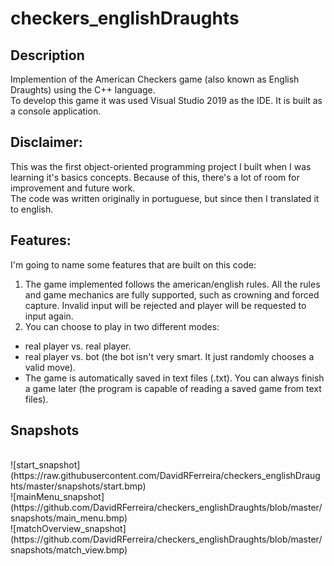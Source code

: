 # checkers_englishDraughts

## Description

Implemention of the American Checkers game (also known as English Draughts) using the C++ language. </br>
To develop this game it was used Visual Studio 2019 as the IDE. It is built as a console application.</br>

## Disclaimer:
This was the first object-oriented programming project I built when I was learning it's basics concepts. Because of this, there's a lot of room for improvement and future work.</br>
The code was written originally in portuguese, but since then I translated it to english.</br>

## Features:
I'm going to name some features that are built on this code:
1. The game implemented follows the american/english rules. All the rules and game mechanics are fully supported, such as crowning and forced capture. Invalid input will be rejected and player will be requested to input again.
2. You can choose to play in two different modes:
  - real player vs. real player.
  - real player vs. bot (the bot isn't very smart. It just randomly chooses a valid move).
  - The game is automatically saved in text files (.txt). You can always finish a game later (the program is capable of reading a saved game from text files).

## Snapshots
</br>
![start_snapshot](https://raw.githubusercontent.com/DavidRFerreira/checkers_englishDraughts/master/snapshots/start.bmp)
</br>
![mainMenu_snapshot](https://github.com/DavidRFerreira/checkers_englishDraughts/blob/master/snapshots/main_menu.bmp)
</br>
![matchOverview_snapshot](https://github.com/DavidRFerreira/checkers_englishDraughts/blob/master/snapshots/match_view.bmp)
